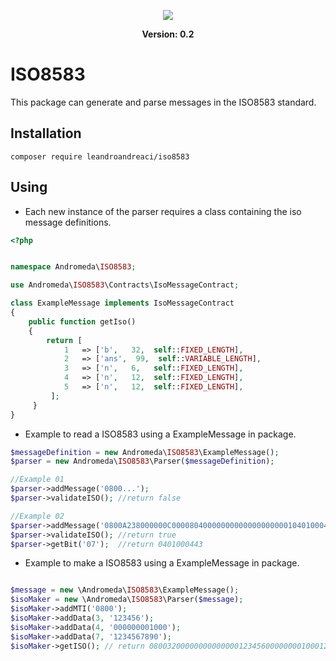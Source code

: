 <p align="center">
    <img src="http://andromedadev.com/assets/img/marca.png">
</p>

<p align="center">
    <b>Version: 0.2</b> 
</p>

# ISO8583
This package can generate and parse messages in the ISO8583 standard.

## Installation

```
composer require leandroandreaci/iso8583
```

## Using

  - Each new instance of the parser requires a class containing the iso message definitions.

```php
<?php


namespace Andromeda\ISO8583;

use Andromeda\ISO8583\Contracts\IsoMessageContract;

class ExampleMessage implements IsoMessageContract
{
    public function getIso()
    {
        return [
            1   => ['b',   32,  self::FIXED_LENGTH],
            2   => ['ans',  99,  self::VARIABLE_LENGTH],
            3   => ['n',   6,   self::FIXED_LENGTH],
            4   => ['n',   12,  self::FIXED_LENGTH],
            5   => ['n',   12,  self::FIXED_LENGTH],
         ];
     }
}
```
- Example to read a ISO8583 using a ExampleMessage in package.
```php
$messageDefinition = new Andromeda\ISO8583\ExampleMessage();
$parser = new Andromeda\ISO8583\Parser($messageDefinition);

//Example 01 
$parser->addMessage('0800...');
$parser->validateISO(); //return false

//Example 02
$parser->addMessage('0800A238000000C0000804000000000000000000010401000443495194000443040176007008043177567000140003001000');
$parser->validateISO(); //return true
$parser->getBit('07');  //return 0401000443
```

- Example to make a ISO8583 using a ExampleMessage in package.
```php

$message = new \Andromeda\ISO8583\ExampleMessage();
$isoMaker = new \Andromeda\ISO8583\Parser($message);
$isoMaker->addMTI('0800');
$isoMaker->addData(3, '123456');
$isoMaker->addData(4, '000000001000');
$isoMaker->addData(7, '1234567890');
$isoMaker->getISO(); // return 080032000000000000001234560000000010001234567890

```